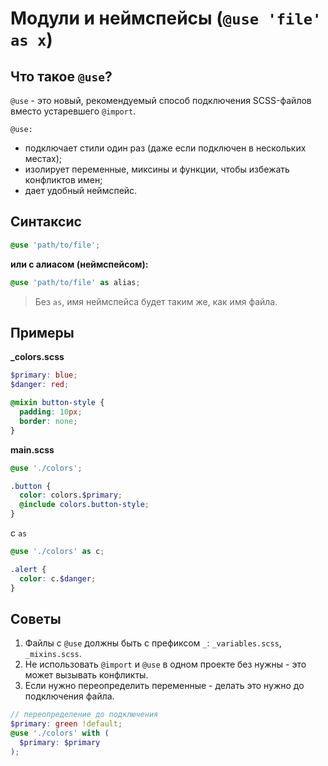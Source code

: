 # Модули и неймспейсы (`@use 'file' as x`)

## Что такое `@use`?

`@use` - это новый, рекомендуемый способ подключения SCSS-файлов вместо устаревшего `@import`.

`@use:`

* подключает стили один раз (даже если подключен в нескольких местах);
* изолирует переменные, миксины и функции, чтобы избежать конфликтов имен;
* дает удобный неймспейс.

## Синтаксис

```scss
@use 'path/to/file';
```

**или с алиасом (неймспейсом):**

```scss
@use 'path/to/file' as alias;
```

> Без `as`, имя неймспейса будет таким же, как имя файла.

## Примеры

**_colors.scss**

```scss
$primary: blue;
$danger: red;

@mixin button-style {
  padding: 10px;
  border: none;
}
```

**main.scss**

```scss
@use './colors';

.button {
  color: colors.$primary;
  @include colors.button-style;
}
```

c `as`

```scss
@use './colors' as c;

.alert {
  color: c.$danger;
}
```

## Советы

1. Файлы с `@use` должны быть с префиксом `_`: `_variables.scss`, `_mixins.scss`.
2. Не использовать `@import` и `@use` в одном проекте без нужны - это может вызывать конфликты.
3. Если нужно переопределить переменные - делать это нужно до подключения файла.

```scss
// переопределение до подключения
$primary: green !default;
@use './colors' with (
  $primary: $primary
);
```
